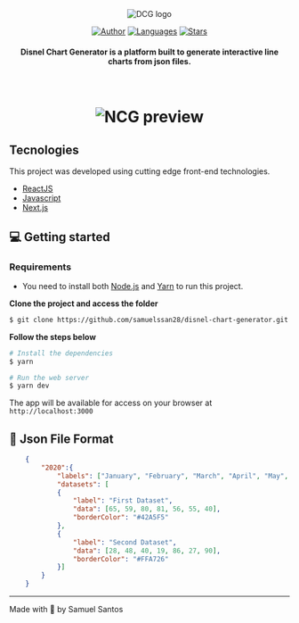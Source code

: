 <div align="center">
  <img src="https://i.imgur.com/Yti1VpD.png" alt="DCG logo">
  
  <br/>

[![Author](https://img.shields.io/badge/author-samuelssan28-2196F3?style=flat-square)](https://github.com/samuelssan28)
[![Languages](https://img.shields.io/github/languages/count/samuelssan28/disnel-chart-generator?color=EA6A47&style=flat-square)](#)
[![Stars](https://img.shields.io/github/stars/samuelssan28/disnel-chart-generator?color=EA6A47&style=flat-square)](https://github.com/samuelssan28/disnel-chart-generator/stargazers)

</div>

<h4 align="center">
  Disnel Chart Generator is a platform built to generate interactive line charts from json files.
</h4>

<br>


<h1 align="center">
 
![NCG preview](https://i.imgur.com/wJJZV0T.png)

</h1>


## Tecnologies
This project was developed using cutting edge front-end technologies.


- [ReactJS](https://reactjs.org/)
- [Javascript](https://js.org/)
- [Next.js](https://nextjs.org/)

## 💻 Getting started

### Requirements

- You need to install both [Node.js](https://nodejs.org/en/download/) and [Yarn](https://yarnpkg.com/) to run this project.

**Clone the project and access the folder**

```bash
$ git clone https://github.com/samuelssan28/disnel-chart-generator.git && cd disnel-chart-generator
```

**Follow the steps below**

```bash
# Install the dependencies
$ yarn

# Run the web server
$ yarn dev
```

The app will be available for access on your browser at `http://localhost:3000`

## 📝 Json File Format

```json
    {
        "2020":{
            "labels": ["January", "February", "March", "April", "May", "June", "July"],
            "datasets": [
            {
                "label": "First Dataset",
                "data": [65, 59, 80, 81, 56, 55, 40],
                "borderColor": "#42A5F5"
            },
            {
                "label": "Second Dataset",
                "data": [28, 48, 40, 19, 86, 27, 90],
                "borderColor": "#FFA726"
            }]
        }
    }
```

---

Made with 💜 by Samuel Santos 
